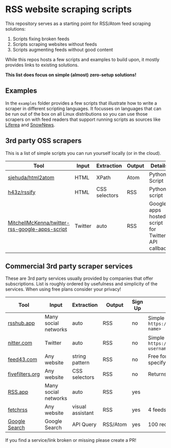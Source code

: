 # RSS website scraping scripts

This repository serves as a starting point for RSS/Atom feed scraping solutions:

1. Scripts fixing broken feeds
2. Scripts scraping websites without feeds
3. Scripts augmenting feeds without good content

While this repos hosts a few scripts and examples to build upon, it mostly provides links to existing solutions.

**This list does focus on simple (almost) zero-setup solutions!**

## Examples

In the `examples` folder provides a few scripts that illustrate how to write a scraper in different scripting languages. It focusses on languages that can be run out of the box on all Linux distributions so you can use those scrapers on with feed readers that support running scripts as sources like [Liferea](https://github.com/lwindolf/liferea) and [SnowNews](https://github.com/msharov/snownews).

## 3rd party OSS scrapers

This is a list of simple scripts you can run yourself locally (or in the cloud).

| Tool              | Input | Extraction | Output  | Details                                            |
|-------------------|-------|------------|---------|----------------------------------------------------|
| [sjehuda/html2atom](https://github.com/sjehuda/html2atom) | HTML | XPath | Atom | Python Script |
| [h43z/rssify](https://github.com/h43z/rssify) | HTML | CSS selectors | RSS | Python script |
| [MitchellMcKenna/twitter-rss-google-apps-script](https://github.com/MitchellMcKenna/twitter-rss-google-apps-script) | Twitter | auto | RSS | Google apps hosted script for Twitter API callback |

## Commercial 3rd party scraper services

These are 3rd party services usually provided by companies that offer subscriptions. List is roughly ordered by usefulness and simplicity of the services. When using free plans consider your privacy!

| Tool              | Input | Extraction | Output | Sign Up | Details                                            |
|-------------------|-------|------------|--------|---------|----------------------------------------------------|
| [rsshub.app](https://rsshub.app) | Many social networks | auto | RSS | no | Simple link syntax e.g. `https://rsshub.app/<service>/user/<user name>` |
| [nitter.com](https://nitter.com) | Twitter | auto | RSS | no | Simple link syntax `https://nitter.net/<twitter username>/rss` |
| [feed43.com](https://feed43.com) | Any website | string pattern | RSS | no | Free for non-commercial use. Allows to specify patterns to extract |
| [fivefilters.org](http://createfeed.fivefilters.org/index.php) | Any website | CSS selectors | RSS | no | Returns only 5 most recent items per feed |
| [RSS.app](https://rss.app) | Many social networks | auto | RSS | yes | | 
| [fetchrss](http://fetchrss.com/) | Any website | visual assistant | RSS | yes | 4 feeds are free |
| [Google Search](https://www.labnol.org/internet/rss-feeds-for-google-searches/19944/) | Google Search | API Query | RSS/Atom | yes | 100 requests per day, API key necessary |

If you find a service/link broken or missing please create a PR!
